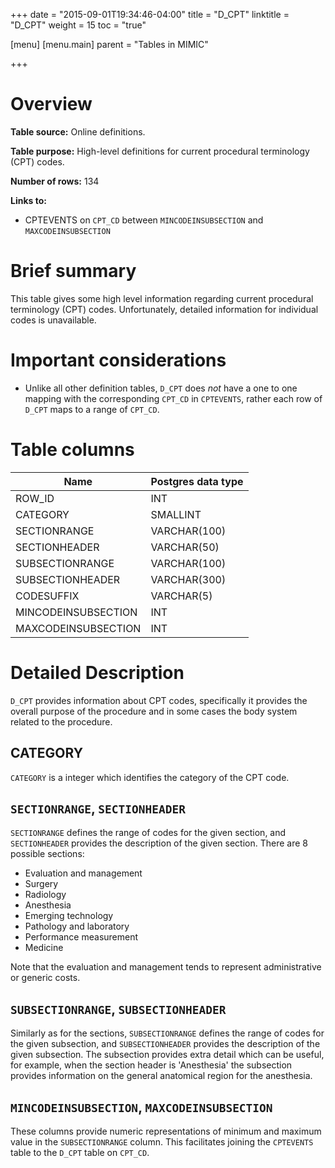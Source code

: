 +++
date = "2015-09-01T19:34:46-04:00"
title = "D_CPT"
linktitle = "D_CPT"
weight = 15
toc = "true"

[menu]
  [menu.main]
    parent = "Tables in MIMIC"

+++

# Overview

**Table source:** Online definitions.

**Table purpose:** High-level definitions for current procedural terminology (CPT) codes.

**Number of rows:** 134

**Links to:**

* CPTEVENTS on `CPT_CD` between `MINCODEINSUBSECTION` and `MAXCODEINSUBSECTION`

# Brief summary

This table gives some high level information regarding current procedural terminology (CPT) codes. Unfortunately, detailed information for individual codes is unavailable.

# Important considerations

* Unlike all other definition tables, `D_CPT` does *not* have a one to one mapping with the corresponding `CPT_CD` in `CPTEVENTS`, rather each row of `D_CPT` maps to a range of `CPT_CD`.

# Table columns

Name | Postgres data type
---- | --------
ROW\_ID | INT
CATEGORY | SMALLINT
SECTIONRANGE | VARCHAR(100)
SECTIONHEADER | VARCHAR(50)
SUBSECTIONRANGE | VARCHAR(100)
SUBSECTIONHEADER | VARCHAR(300)
CODESUFFIX | VARCHAR(5)
MINCODEINSUBSECTION | INT
MAXCODEINSUBSECTION | INT

# Detailed Description

`D_CPT` provides information about CPT codes, specifically it provides the overall purpose of the procedure and in some cases the body system related to the procedure.

## CATEGORY

`CATEGORY` is a integer which identifies the category of the CPT code.

## `SECTIONRANGE`, `SECTIONHEADER`

`SECTIONRANGE` defines the range of codes for the given section, and `SECTIONHEADER` provides the description of the given section. There are 8 possible sections:

* Evaluation and management
* Surgery
* Radiology
* Anesthesia
* Emerging technology
* Pathology and laboratory
* Performance measurement
* Medicine

Note that the evaluation and management tends to represent administrative or generic costs.

## `SUBSECTIONRANGE`, `SUBSECTIONHEADER`

Similarly as for the sections, `SUBSECTIONRANGE` defines the range of codes for the given subsection, and `SUBSECTIONHEADER` provides the description of the given subsection. The subsection provides extra detail which can be useful, for example, when the section header is 'Anesthesia' the subsection provides information on the general anatomical region for the anesthesia.

## `MINCODEINSUBSECTION`, `MAXCODEINSUBSECTION`

These columns provide numeric representations of minimum and maximum value in the `SUBSECTIONRANGE` column. This facilitates joining the `CPTEVENTS` table to the `D_CPT` table on `CPT_CD`.
